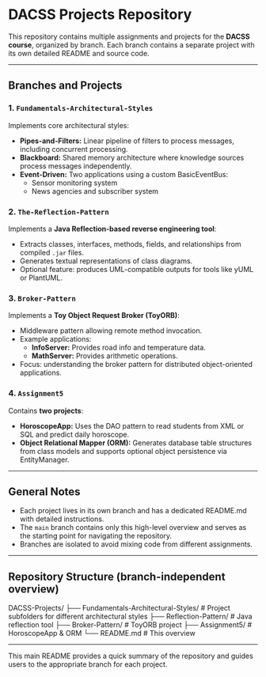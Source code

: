 # DACSS Projects Repository

This repository contains multiple assignments and projects for the **DACSS course**, organized by branch. Each branch contains a separate project with its own detailed README and source code.

---

## Branches and Projects

### 1. `Fundamentals-Architectural-Styles`
Implements core architectural styles:

- **Pipes-and-Filters:** Linear pipeline of filters to process messages, including concurrent processing.  
- **Blackboard:** Shared memory architecture where knowledge sources process messages independently.  
- **Event-Driven:** Two applications using a custom BasicEventBus:
  - Sensor monitoring system
  - News agencies and subscriber system

### 2. `The-Reflection-Pattern`
Implements a **Java Reflection-based reverse engineering tool**:

- Extracts classes, interfaces, methods, fields, and relationships from compiled `.jar` files.
- Generates textual representations of class diagrams.
- Optional feature: produces UML-compatible outputs for tools like yUML or PlantUML.

### 3. `Broker-Pattern`
Implements a **Toy Object Request Broker (ToyORB)**:

- Middleware pattern allowing remote method invocation.
- Example applications:
  - **InfoServer:** Provides road info and temperature data.
  - **MathServer:** Provides arithmetic operations.
- Focus: understanding the broker pattern for distributed object-oriented applications.

### 4. `Assignment5`
Contains **two projects**:

- **HoroscopeApp:** Uses the DAO pattern to read students from XML or SQL and predict daily horoscope.  
- **Object Relational Mapper (ORM):** Generates database table structures from class models and supports optional object persistence via EntityManager.

---

## General Notes

- Each project lives in its own branch and has a dedicated README.md with detailed instructions.  
- The `main` branch contains only this high-level overview and serves as the starting point for navigating the repository.  
- Branches are isolated to avoid mixing code from different assignments.

---

## Repository Structure (branch-independent overview)

DACSS-Projects/
├── Fundamentals-Architectural-Styles/ # Project subfolders for different architectural styles
├── Reflection-Pattern/ # Java reflection tool
├── Broker-Pattern/ # ToyORB project
├── Assignment5/ # HoroscopeApp & ORM
└── README.md # This overview


---

This main README provides a quick summary of the repository and guides users to the appropriate branch for each project.
